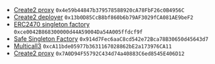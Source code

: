 - [Create2 proxy](https://github.com/Arachnid/deterministic-deployment-proxy) 
`0x4e59b44847b379578588920cA78FbF26c0B4956C`
- [Create2 deployer](https://github.com/pcaversaccio/create2deployer) 
`0x13b0D85CcB8bf860b6b79AF3029fCA081AE9beF2`
- [ERC2470 singleton factory](https://eips.ethereum.org/EIPS/eip-2470) 
`0xce0042B868300000d44A59004Da54A005ffdcf9f`
- [Safe Singleton Factory](https://github.com/safe-global/safe-singleton-factory/blob/main/source/deterministic-deployment-proxy.yul) 
`0x914d7Fec6aaC8cd542e72Bca78B30650d45643d7`
- [Multicall3](https://github.com/mds1/multicall/tree/main) 
`0xcA11bde05977b3631167028862bE2a173976CA11`
- [Create2 proxy](https://github.com/Zoltu/deterministic-deployment-proxy) 
`0x7A0D94F55792C434d74a40883C6ed8545E406D12`